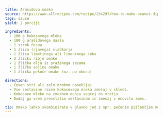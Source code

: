 ```yaml
---
title: Arašidova omaka
source: https://www.allrecipes.com/recipe/234297/how-to-make-peanut-dipping-sauce/
tags: sauce
yield: 2 porciji

ingredients:
  - 100 g kokosovega mleka
  - 100 g arašidovega masla
  - 1 strok česna
  - 1 žlica (rjavega) sladkorja
  - 1 žlica limetinega ali limoninega soka
  - 2 žlički ribje omake
  - 1 žlička olja iz praženega sezama
  - 1 žlička sojine omake
  - 1 žlička pekoče omake (oz. po okusu)

directions:
  - Česen stri ali zelo drobno nasekljaj.
  - Vse sestavine razen kokosovega mleka zmešaj v skledi.
  - Kokosovo mleko na zmernem ognju segrej do vretja.
  - Dodaj ga vsem preostalim sestavinam in zmešaj v enovito zmes.

tip: Omako lahko skombinirate v glavno jed z npr. pečenim piščančjim mesom, odlična pa je tudi za namakanje različnih prigrizkov.
---
```


<Recipe :data="$frontmatter" />

